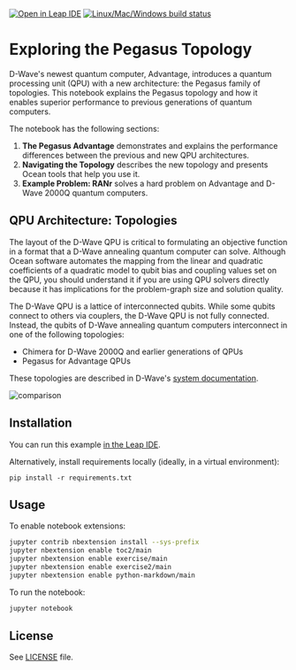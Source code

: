 [![Open in Leap IDE](
  https://cdn-assets.cloud.dwavesys.com/shared/latest/badges/leapide.svg)](
  https://ide.dwavesys.io/#https://github.com/dwave-examples/pegasus-notebook)
[![Linux/Mac/Windows build status](
  https://circleci.com/gh/dwave-examples/pegasus-notebook.svg?style=shield)](
  https://circleci.com/gh/dwave-examples/pegasus-notebook)

# Exploring the Pegasus Topology

D-Wave's newest quantum computer, Advantage, introduces a quantum processing
unit (QPU) with a new architecture: the Pegasus family of topologies. This
notebook explains the Pegasus topology and how it enables superior performance
to previous generations of quantum computers.

The notebook has the following sections:

1. **The Pegasus Advantage** demonstrates and explains the performance differences
   between the previous and new QPU architectures.
2. **Navigating the Topology** describes the new topology and presents Ocean tools
   that help you use it.
3. **Example Problem: RANr** solves a hard problem on Advantage and D-Wave 2000Q
   quantum computers.

## QPU Architecture: Topologies

The layout of the D-Wave QPU is critical to formulating an objective
function in a format that a D-Wave annealing quantum computer can solve.
Although Ocean software automates the mapping from the linear and quadratic
coefficients of a quadratic model to qubit bias and coupling values set on the
QPU, you should understand it if you are using QPU solvers directly because it
has implications for the problem-graph size and solution quality.

The D-Wave QPU is a lattice of interconnected qubits.
While some qubits connect to others via couplers, the D-Wave QPU is not fully
connected. Instead, the qubits of D-Wave annealing quantum computers interconnect
in one of the following topologies:

* Chimera for D-Wave 2000Q and earlier generations of QPUs
* Pegasus for Advantage QPUs

These topologies are described in D-Wave's
[system documentation](https://docs.dwavesys.com/docs/latest/c_gs_4.html).

![comparison](images/ran7_50problems_first5.png)

## Installation

You can run this example
[in the Leap IDE](https://ide.dwavesys.io/#https://github.com/dwave-examples/pegasus-notebook).

Alternatively, install requirements locally (ideally, in a virtual environment):

    pip install -r requirements.txt


## Usage

To enable notebook extensions:

```bash
jupyter contrib nbextension install --sys-prefix
jupyter nbextension enable toc2/main
jupyter nbextension enable exercise/main
jupyter nbextension enable exercise2/main
jupyter nbextension enable python-markdown/main

```

To run the notebook:

```bash
jupyter notebook
```

## License

See [LICENSE](LICENSE.md) file.
